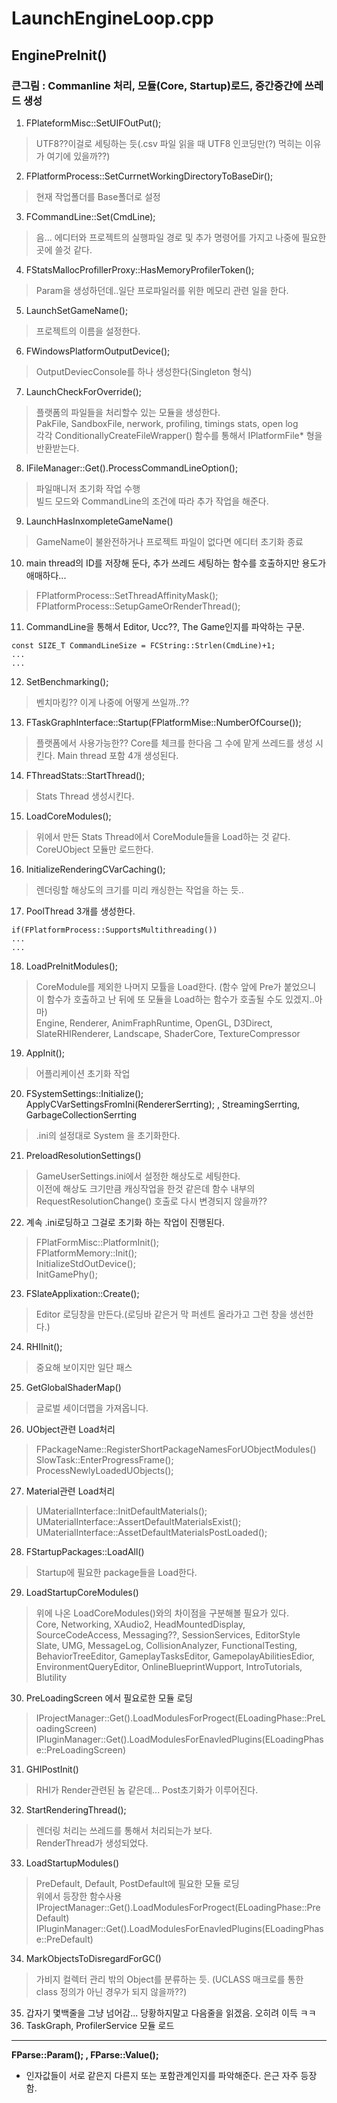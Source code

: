 # LaunchEngineLoop.cpp

## EnginePreInit() 
### 큰그림 : Commanline 처리, 모듈(Core, Startup)로드, 중간중간에 쓰레드 생성
1. FPlateformMisc::SetUIFOutPut();  
> UTF8??이걸로 세팅하는 듯(.csv 파일 읽을 때 UTF8 인코딩만(?) 먹히는 이유가 여기에 있을까??)
2. FPlatformProcess::SetCurrnetWorkingDirectoryToBaseDir();  
> 현재 작업폴더를 Base폴더로 설정
3. FCommandLine::Set(CmdLine);  
> 음... 에디터와 프로젝트의 실행파일 경로 및 추가 명령어를 가지고 나중에 필요한 곳에 쓸것 같다.
4. FStatsMallocProfillerProxy::HasMemoryProfilerToken();  
> Param을 생성하던데..일단 프로파일러를 위한 메모리 관련 일을 한다.
5. LaunchSetGameName();  
> 프로젝트의 이름을 설정한다.
6. FWindowsPlatformOutputDevice();  
> OutputDeviecConsole를 하나 생성한다(Singleton 형식)
7. LaunchCheckForOverride();  
> 플랫폼의 파일들을 처리할수 있는 모듈을 생성한다.  
  PakFile, SandboxFile, nerwork, profiling, timings stats, open log  
  각각 ConditionallyCreateFileWrapper() 함수를 통해서 IPlatformFile* 형을 반환받는다.  
8. IFileManager::Get().ProcessCommandLineOption();  
> 파일매니저 초기화 작업 수행  
  빌드 모드와 CommandLine의 조건에 따라 추가 작업을 해준다.
9. LaunchHasInxompleteGameName()  
> GameName이 불완전하거나 프로젝트 파일이 없다면 에디터 초기화 종료
10. main thread의 ID를 저장해 둔다, 추가 쓰레드 세팅하는 함수를 호출하지만 용도가 애매하다...  
> FPlatformProcess::SetThreadAffinityMask();  
  FPlatformProcess::SetupGameOrRenderThread();
11. CommandLine을 통해서 Editor, Ucc??, The Game인지를 파악하는 구문.  
~~~
const SIZE_T CommandLineSize = FCString::Strlen(CmdLine)+1;
...
...
~~~
12. SetBenchmarking();  
> 벤치마킹?? 이게 나중에 어떻게 쓰일까..??
13. FTaskGraphInterface::Startup(FPlatformMise::NumberOfCourse());  
> 플랫폼에서 사용가능한?? Core를 체크를 한다음 그 수에 맡게 쓰레드를 생성 시킨다. Main thread 포함 4개 생성된다.
14. FThreadStats::StartThread();  
> Stats Thread 생성시킨다.
15. LoadCoreModules();  
> 위에서 만든 Stats Thread에서 CoreModule들을 Load하는 것 같다.  
  CoreUObject 모듈만 로드한다.
16. InitializeRenderingCVarCaching();  
> 렌더링할 해상도의 크기를 미리 캐싱한는 작업을 하는 듯..
17. PoolThread 3개를 생성한다.  
~~~
if(FPlatformProcess::SupportsMultithreading())
...
...
~~~
18. LoadPreInitModules();  
> CoreModule를 제외한 나머지 모튤을 Load한다. (함수 앞에 Pre가 붙었으니 이 함수가 호출하고 난 뒤에 또 모듈을 Load하는 함수가 호출될 수도 있겠지..아마)  
  Engine, Renderer, AnimFraphRuntime, OpenGL, D3Direct, SlateRHIRenderer, Landscape, ShaderCore, TextureCompressor 
19. AppInit();  
> 어플리케이션 초기화 작업
20. FSystemSettings::Initialize();  
ApplyCVarSettingsFromIni(RendererSerrting); , StreamingSerrting, GarbageCollectionSerrting
> .ini의 설정대로 System 을 초기화한다.
21. PreloadResolutionSettings()  
> GameUserSettings.ini에서 설정한 해상도로 세팅한다.  
  이전에 해상도 크기만큼 캐싱작업을 한것 같은데 함수 내부의 RequestResolutionChange() 호출로 다시 변경되지 않을까??
22. 계속 .ini로딩하고 그걸로 초기화 하는 작업이 진행된다.  
> FPlatFormMisc::PlatformInit();  
  FPlatformMemory::Init();  
  InitializeStdOutDevice();  
  InitGamePhy();  
23. FSlateApplixation::Create();  
> Editor 로딩창을 만든다.(로딩바 같은거 막 퍼센트 올라가고 그런 창을 생선한다.)
24. RHIInit();  
> 중요해 보이지만 일단 패스
25. GetGlobalShaderMap()  
> 글로벌 세이더맵을 가져옵니다.
26. UObject관련 Load처리  
> FPackageName::RegisterShortPackageNamesForUObjectModules()  
  SlowTask::EnterProgressFrame();  
  ProcessNewlyLoadedUObjects();  
27. Material관련 Load처리  
> UMaterialInterface::InitDefaultMaterials();  
  UMaterialInterface::AssertDefaultMaterialsExist();
  UMaterialInterface::AssetDefaultMaterialsPostLoaded();  
28. FStartupPackages::LoadAll()  
> Startup에 필요한 package들을 Load한다.
29. LoadStartupCoreModules()  
> 위에 나온 LoadCoreModules()와의 차이점을 구분해볼 필요가 있다.  
  Core, Networking, XAudio2, HeadMountedDisplay, SourceCodeAccess, Messaging??, SessionServices, EditorStyle  
  Slate, UMG, MessageLog, CollisionAnalyzer, FunctionalTesting, BehaviorTreeEditor, GameplayTasksEditor, GamepolayAbilitiesEdior,  
  EnvironmentQueryEditor, OnlineBlueprintWupport, IntroTutorials, Blutility  
30. PreLoadingScreen 에서 필요로한 모듈 로딩  
> IProjectManager::Get().LoadModulesForProgect(ELoadingPhase::PreLoadingScreen)  
  IPluginManager::Get().LoadModulesForEnavledPlugins(ELoadingPhase::PreLoadingScreen)  
31. GHIPostInit()  
> RHI가 Render관련된 놈 같은데... Post초기화가 이루어진다.
32. StartRenderingThread();  
> 렌더링 처리는 쓰레드를 통해서 처리되는가 보다.  
  RenderThread가 생성되었다.  
33. LoadStartupModules()  
> PreDefault, Default, PostDefault에 필요한 모듈 로딩  
  위에서 등장한 함수사용  
  IProjectManager::Get().LoadModulesForProgect(ELoadingPhase::PreDefault)  
  IPluginManager::Get().LoadModulesForEnavledPlugins(ELoadingPhase::PreDefault)  
34. MarkObjectsToDisregardForGC()  
> 가비지 컬렉터 관리 밖의 Object를 분류하는 듯. (UCLASS 매크로를 통한 class 정의가 아닌 경우가 되지 않을까??)
35. 갑자기 몇백줄을 그냥 넘어감... 당황하지말고 다음줄을 읽겠음. 오히려 이득 ㅋㅋ  
36. TaskGraph, ProfilerService 모듈 로드  

---
**FParse::Param(); , FParse::Value();**
- 인자값들이 서로 같은지 다른지 또는 포함관계인지를 파악해준다. 은근 자주 등장함.
